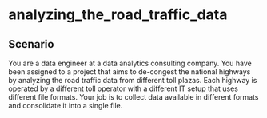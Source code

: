 # analyzing_the_road_traffic_data
## Scenario
  You are a data engineer at a data analytics consulting company. You have been assigned to a project that aims to de-congest the national highways by analyzing the road   traffic data from different toll plazas. Each highway is operated by a different toll operator with a different IT setup that uses different file formats. Your job is   to collect data available in different formats and consolidate it into a single file.
